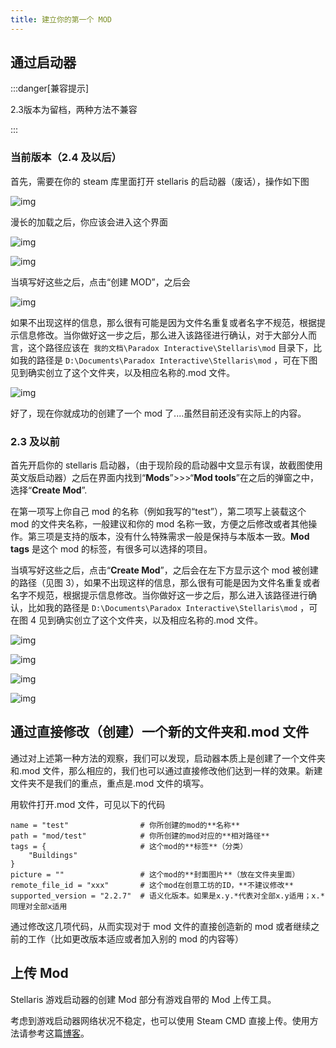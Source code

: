 ```yaml
---
title: 建立你的第一个 MOD
---
```


## 通过启动器

:::danger[兼容提示]

2.3版本为留档，两种方法不兼容

:::

### 当前版本（2.4 及以后）

首先，需要在你的 steam 库里面打开 stellaris 的启动器（废话），操作如下图

![img](../../../assets/guides/your_first_mod.assets/your_first_mod.4.jpg)

漫长的加载之后，你应该会进入这个界面

![img](../../../assets/guides/your_first_mod.assets/your_first_mod.5.jpg)

![img](../../../assets/guides/your_first_mod.assets/your_first_mod.6.jpg)

当填写好这些之后，点击“创建 MOD”，之后会

![img](../../../assets/guides/your_first_mod.assets/your_first_mod.7.jpg)

如果不出现这样的信息，那么很有可能是因为文件名重复或者名字不规范，根据提示信息修改。当你做好这一步之后，那么进入该路径进行确认，对于大部分人而言，这个路径应该在` 我的文档\Paradox Interactive\Stellaris\mod` 目录下，比如我的路径是 `D:\Documents\Paradox Interactive\Stellaris\mod` ，可在下图见到确实创立了这个文件夹，以及相应名称的.mod 文件。

![img](../../../assets/guides/your_first_mod.assets/your_first_mod.8.jpg)

好了，现在你就成功的创建了一个 mod 了....虽然目前还没有实际上的内容。

### 2.3 及以前

首先开启你的 stellaris 启动器，（由于现阶段的启动器中文显示有误，故截图使用英文版启动器）之后在界面内找到“**Mods**”>>>“**Mod tools**”在之后的弹窗之中，选择“**Create Mod**”.

在第一项写上你自己 mod 的名称（例如我写的“test”），第二项写上装载这个 mod 的文件夹名称，一般建议和你的 mod 名称一致，方便之后修改或者其他操作。第三项是支持的版本，没有什么特殊需求一般是保持与本版本一致。**Mod tags** 是这个 mod 的标签，有很多可以选择的项目。

当填写好这些之后，点击“**Create Mod**”，之后会在左下方显示这个 mod 被创建的路径（见图 3），如果不出现这样的信息，那么很有可能是因为文件名重复或者名字不规范，根据提示信息修改。当你做好这一步之后，那么进入该路径进行确认，比如我的路径是 `D:\Documents\Paradox Interactive\Stellaris\mod` ，可在图 4 见到确实创立了这个文件夹，以及相应名称的.mod 文件。

![img](../../../assets/guides/your_first_mod.assets/your_first_mod.0.jpg)

![img](../../../assets/guides/your_first_mod.assets/your_first_mod.1.jpg)

![img](../../../assets/guides/your_first_mod.assets/your_first_mod.2.jpg)

![img](../../../assets/guides/your_first_mod.assets/your_first_mod.3.jpg)

## 通过直接修改（创建）一个新的文件夹和.mod 文件

通过对上述第一种方法的观察，我们可以发现，启动器本质上是创建了一个文件夹和.mod 文件，那么相应的，我们也可以通过直接修改他们达到一样的效果。新建文件夹不是我们的重点，重点是.mod 文件的填写。

用软件打开.mod 文件，可见以下的代码

```pdx
name = "test"                # 你所创建的mod的**名称**
path = "mod/test"            # 你所创建的mod对应的**相对路径**
tags = {                     # 这个mod的**标签**（分类）
    "Buildings"
}
picture = ""                 # 这个mod的**封面图片**（放在文件夹里面）
remote_file_id = "xxx"       # 这个mod在创意工坊的ID，**不建议修改**
supported_version = "2.2.7"  # 语义化版本。如果是x.y.*代表对全部x.y适用；x.*同理对全部x适用
```

通过修改这几项代码，从而实现对于 mod 文件的直接创造新的 mod 或者继续之前的工作（比如更改版本适应或者加入别的 mod 的内容等）

## 上传 Mod

Stellaris 游戏启动器的创建 Mod 部分有游戏自带的 Mod 上传工具。

考虑到游戏启动器网络状况不稳定，也可以使用 Steam CMD 直接上传。使用方法请参考这篇[博客](/blog/upload_with_steamcmd/)。
